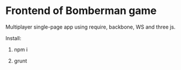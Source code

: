 # Frontend of Bomberman game
Multiplayer single-page app using require, backbone, WS and three js.

Install:

1. npm i

2. grunt
